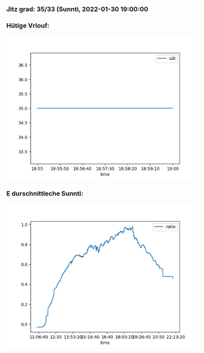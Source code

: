 ### Jitz grad: 35/33 (Sunnti, 2022-01-30 19:00:00

### Hütige Vrlouf:
![Graph](Today.png)

### E durschnittleche Sunnti:
![Graph](Sunnti.png)
